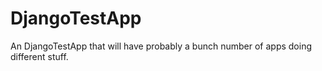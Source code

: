 # DjangoTestApp
An DjangoTestApp that will have probably a bunch number of apps doing different stuff.
